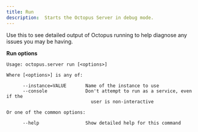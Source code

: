 ```yaml
---
title: Run
description:  Starts the Octopus Server in debug mode.
---
```


Use this to see detailed output of Octopus running to help diagnose any issues you may be having.

**Run options**

```text
Usage: octopus.server run [<options>]

Where [<options>] is any of:

      --instance=VALUE       Name of the instance to use
      --console              Don't attempt to run as a service, even if the
                               user is non-interactive

Or one of the common options:

      --help                 Show detailed help for this command



```
